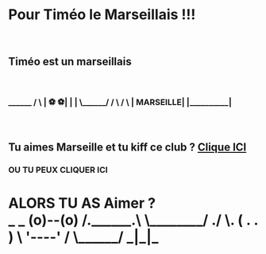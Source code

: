 <html> 
<head> 
      <body>
<h1> Pour Timéo le Marseillais !!!</h1><br><h2>Timéo est un marseillais</h2><br>
<h3>  ______
     /      \
    |  ⚽ ⚽|  
    |        |
     \______/
     /      \
    /        \
   | MARSEILLE|
   |__________| </h3><br>
   <h2>Tu aimes Marseille et tu kiff ce club ? <a href="https://theuselessweb.com/"> Clique ICI</a></h2>
   <h3><a href)"https://www.youtube.com/watch?v=uXINOZPepIc">OU TU PEUX CLIQUER ICI</h3></a>
<h1> ALORS TU AS Aimer ?<br> 
       _    _    
      (o)--(o)   
     /.______.\  
     \________/   
    ./        \.  
   ( .        . )  
    \ '----' /  
     \______/
      _|_|_ </h1>

   </body>
</head>
</html>
